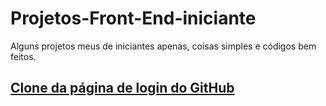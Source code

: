 # Projetos-Front-End-iniciante
Alguns projetos meus de iniciantes apenas, coisas simples e códigos bem feitos.

<a href="C:\Users\Master\Documents\GitHub\Projetos-Javascript-iniciantes\Página de login do GitHub\index.html">
        <h2>Clone da página de login do GitHub</h2>
    </a>